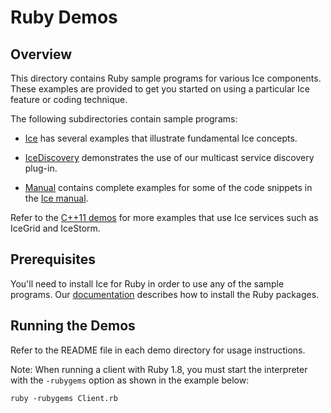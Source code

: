 # Ruby Demos

## Overview

This directory contains Ruby sample programs for various Ice components. These
examples are provided to get you started on using a particular Ice feature or coding
technique.

The following subdirectories contain sample programs:

- [Ice](./Ice) has several examples that illustrate fundamental Ice concepts.

- [IceDiscovery](./IceDiscovery) demonstrates the use of our multicast service
discovery plug-in.

- [Manual](./Manual) contains complete examples for some of the code snippets
in the [Ice manual][1].

Refer to the [C++11 demos](../cpp11) for more examples that use Ice services
such as IceGrid and IceStorm.

## Prerequisites

You'll need to install Ice for Ruby in order to use any of the sample programs.
Our [documentation][2] describes how to install the Ruby packages.

## Running the Demos

Refer to the README file in each demo directory for usage instructions.

Note: When running a client with Ruby 1.8, you must start the interpreter with
the `-rubygems` option as shown in the example below:

    ruby -rubygems Client.rb

[1]: https://doc.zeroc.com/display/Ice37/Ice+Manual
[2]: https://doc.zeroc.com/display/Rel/Using+the+Ruby+Distribution+for+Ice+3.7.0
